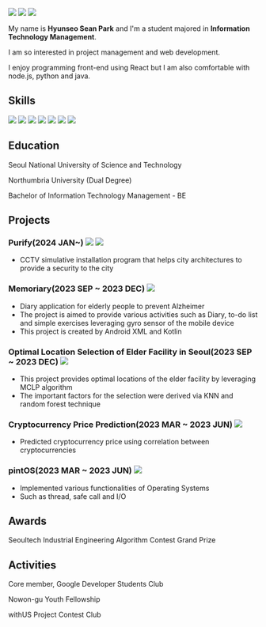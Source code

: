 <a href="https://velog.io/@hyunwestpark" target="_blank"><img src="https://img.shields.io/badge/Blog-20C997?style=flat-square&logo=Velog&logoColor=white"/></a>
<a href="www.linkedin.com/in/hyunseo-park-0619841a7" target="_blank"><img src="https://img.shields.io/badge/Hyunseo Park-0A66C2?style=flat-square&logo=LinkedIn&logoColor=white"/></a>
<a href="gmail.com" target="_blank"><img src="https://img.shields.io/badge/rainday0828@gmail.com-EA4335?style=flat-square&logo=Gmail&logoColor=white"/></a>

My name is <b>Hyunseo Sean Park</b> and I'm a student majored in <b>Information Technology Management</b>.

I am so interested in project management and web development.

I enjoy programming front-end using React but I am also comfortable with node.js, python and java.

## Skills

<img src="https://img.shields.io/badge/Python-3776AB?style=flat-square&logo=Python&logoColor=white"/> <img src="https://img.shields.io/badge/React-61DAFB?style=flat-square&logo=React&logoColor=white"/>
<img src="https://img.shields.io/badge/Node.js-339933?style=flat-square&logo=Node.js&logoColor=white"/>
<img src="https://img.shields.io/badge/JavaScript-F7DF1E?style=flat-square&logo=JavaScript&logoColor=white"/>
<img src="https://img.shields.io/badge/Spring-6DB33F?style=flat-square&logo=Spring&logoColor=white"/>
<img src="https://img.shields.io/badge/Spring Boot-6DB33F?style=flat-square&logo=Spring Boot&logoColor=white"/>
<img src="https://img.shields.io/badge/Kotlin-7F52FF?style=flat-square&logo=Kotlin&logoColor=white"/>


## Education
Seoul National University of Science and Technology

Northumbria University (Dual Degree)

Bachelor of Information Technology Management - BE

## Projects
### Purify(2024 JAN~) <img src="https://img.shields.io/badge/JavaScript-F7DF1E?style=flat-square&logo=JavaScript&logoColor=white"/> <img src="https://img.shields.io/badge/React-61DAFB?style=flat-square&logo=React&logoColor=white"/>
- CCTV simulative installation program that helps city architectures to provide a security to the city

### Memoriary(2023 SEP ~ 2023 DEC) <img src="https://img.shields.io/badge/Kotlin-7F52FF?style=flat-square&logo=Kotlin&logoColor=white"/>
- Diary application for elderly people to prevent Alzheimer
- The project is aimed to provide various activities such as Diary, to-do list and simple exercises leveraging gyro sensor of the mobile device
- This project is created by Android XML and Kotlin

### Optimal Location Selection of Elder Facility in Seoul(2023 SEP ~ 2023 DEC) <img src="https://img.shields.io/badge/Python-3776AB?style=flat-square&logo=Python&logoColor=white"/>
- This project provides optimal locations of the elder facility by leveraging MCLP algorithm
- The important factors for the selection were derived via KNN and random forest technique

### Cryptocurrency Price Prediction(2023 MAR ~ 2023 JUN) <img src="https://img.shields.io/badge/JavaScript-F7DF1E?style=flat-square&logo=JavaScript&logoColor=white"/>
- Predicted cryptocurrency price using correlation between cryptocurrencies

### pintOS(2023 MAR ~ 2023 JUN) <img src="https://img.shields.io/badge/C-A8B9CC?style=flat-square&logo=C&logoColor=white"/>
- Implemented various functionalities of Operating Systems
- Such as thread, safe call and I/O

## Awards
Seoultech Industrial Engineering Algorithm Contest Grand Prize

## Activities
Core member, Google Developer Students Club

Nowon-gu Youth Fellowship

withUS Project Contest Club


<!--
**hyunwestpark/hyunwestpark** is a ✨ _special_ ✨ repository because its `README.md` (this file) appears on your GitHub profile.

Here are some ideas to get you started:

- 🔭 I’m currently working on ...
- 🌱 I’m currently learning ...
- 👯 I’m looking to collaborate on ...
- 🤔 I’m looking for help with ...
- 💬 Ask me about ...
- 📫 How to reach me: ...
- 😄 Pronouns: ...
- ⚡ Fun fact: ...
-->
